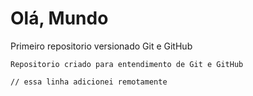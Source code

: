 # Olá, Mundo
 Primeiro repositorio versionado Git e GitHub

    Repositorio criado para entendimento de Git e GitHub
    
    // essa linha adicionei remotamente
